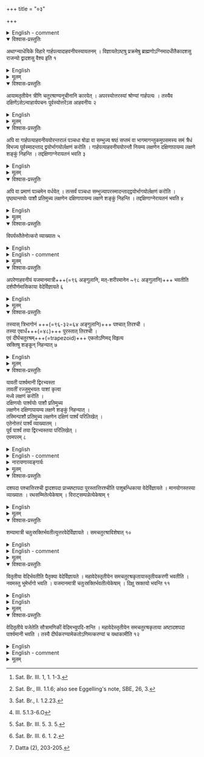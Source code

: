 +++
title = "०३"

+++


<details><summary>English - comment</summary>

POSITIONS, RELATIVE DISTANCES AND AREAS OF SACRIFICIAL FIRES AND ALTARS   

This and the following four chapters 4-7 deal with the positions, relative distances, and areas of various sacrificial fires and altars as also the types of bricks used in the construction of some of them. For a fuller appreciation of the details of mensuration presented by the śulbakāras in these chapters, a general idea regarding the plan of the sacrificial ground and the various fires and altars mentioned will be helpful. These details have been given at various places of the Brāhmaṇas, particularly of the Yajurveda school. Karavinda, the commentator of the Āpastamba-Śulba-sūtra has also made available a good summary.  

PLAN OF THE SACRIFICIAL GROUND 

The place for worship and performance of the various sacrificial rites is selected where the ground is high, even and firm, inclining towards the east or the north and rising towards the south.[^a] It should be spacious enough for the laying of the sacrificial hall, the mahāvedi and various pits, structures and elements required. After drawing the east-west line in the sacrificial ground, the sacrificial hall, the prācina-vamśa or prāgvaṁśa, as called by Baudhāyana, Kātyāyana and others, is erected at the western end, lying along, and symmetrically about, the east-west line (Fig. 26). The name is derived from the use of horizontal beams (vaṁśa) supported by four corner posts, on which corner beams are fastened to serve as lintels of the eastern and western doors.[^b] In this hall, besides the priests, the members of the family and friends of the person performing the sacrifice can assemble.  

Inside this sacrificial hall are set up the gārhapatya fire at the western end, the āhavaniya fire at the eastern, the dakṣiṇāgni on the southern side more towards west and the utkara on the northern side more towards east. In between the āhavanīya  

[^a]: Sat. Br. III. 1, 1. 1-3.   

[^b]: Sat. Br., III. 1.1.6; also see Eggelling's note, SBE, 26, 3.  


and the gārhapatya fire is placed the dārśapaurṇamāsika altar for the full-moon sacrifice or such other altars as may be required.   
The gārhapatya is the householder's fire received from his father and transmitted to his descendants. It is a perpetual sacred fire from which other sacrificial fires are lighted. This fire is used by the priests for cooking oblations.[^a1] The āhavaniya is a consecrated fire taken from the householder's perpetual fire and is also used for cooking oblations. The dakṣiņāgni, also called by the name of anvāhārya-pacana, is used for cooking food. Eggeling says that, at the new-and full-moon sacrifice, the anvāhārya mess of rice, the priest's dakṣiņā, is cooked at this fire. The utkara placed near the north-east side of the sacrificial hall is a rubbish pit dug out in the ground.  

East of the prāgvaṁśa and separated by a narrow space, the mahāvedi or the saumiki vedi (the soma altar) is placed symmetrically about the east-west (prācī) line. This is a trapezium measuring 30 units on the western side, 24 on the eastern side and 36 units east-west along the spine. The setting up of the mahāvedi is described in the Śatapatha Brāhmaṇa as follows (Eggeling's translation)[^b1]:  

"1. From the post which is the largest on the east side (of the hall) he now strides three steps forwards (to the east), and there drives in a peg,—this is the intermediate (peg).   

2. From the middle peg he strides fifteen steps to the right, and there drives in a peg,-this is the right hip.  

3. From the middle peg he strides fifteen steps northwards, and there drives in a peg,—this is the left hip.  

4. From that middle peg he strides thirty-six steps eastwards, and there drives in a peg, this is the fore-part.  

5. From the middle peg (in front) he strides twelve steps to the right, and there drives in a peg,—this is the right shoulder.  

6. From the middle peg he strides twelve steps to the north, and there drives in a peg, this is the left shoulder. This is the measure of the altar."   

After the area of the mahāvedi is thus marked out, the sadas tent is erected near the western base of the mahāvedi. The tent is rectangular in area, the longer side lying south-north symmetrically about the east-west line, and is provided with doors on the western and the eastern side. This tent is reserved for the priests to sit  


[^a1]: Śat. Br., I. 1.2.23.  

[^b1]: III. 5.1.3-6.O   

![](../images/fig26.png)   

and conduct various operations:- "And because all the gods sat (sad) in it therefore it is called sadas—and so do these Brāhmaṇas of every family now sit therein.”[^a2] Clearly the tent is divided by the prăci line into two parts. In the middle of it, a post of udumbara wood (Fiscus glomerata) is fixed to the ground.[^b2]:  

Inside the sadas, six dhiṣnya hearths, Dh, are prepared. These are subordinate or side altars, generally a heap of earth covered with sand on each of which a fire is placed. There are actually eight dhiṣnyas, of which two, e.g., the āgnidhra and the mārjālīya are placed outside the sadas as will be seen in what follows. Of these six hearths placed in the tent, five are placed on the northern part parallel to the east side and belong, in order from the south to the (1) Hoty, (2) Brāhmaṇācchamsi, (3) Potr̥, (4) Neṣṭṛ, and (5) Acchāvāka. The dhiṣṇya hearth belonging to the Maitrā- varuṇa or Praśāstṛ priest is placed on the southern half of the tent near the east side.  

The two other dhiṣṇya hearths, e.g. the āgnidhra, Āg, and the mārjāliya, M, are placed in the middle part of the northern and the southern side respectively of the mahāvedi. Both these hearths are set up under square sheds with four posts erected over them, open on the east side and the side facing the havirdhāna cart-shed in the middle of the altar. The Brāhmaṇa says: "In the north-with regard to the back part of the Soma-carts-he then raises the āgnidhra (shed). One half of it should be inside the altar, and one half outside; or more than one half may be inside the altar and less outside; or the whole of it may be inside the altar... "[^c2] Āgnidhra is the sacred fire and is to be thrown up first. The mārjāliya is a heap of earth on which sacrificial vessels are cleansed and is the last to be thrown up.  

In the middle region of the mahāvedi, east of the sadas and in line with the āgnidhra and the mārjāliya, the havirdhāna shed, H, is erected. This is the shed for the Soma-cart used for carrying soma plants to the sacrificial ground. Regarding the derivation of the name, the Brāhmaṇa says: ‘And because Soma is therein-Soma being havis (material for offering) for the gods-therefore it is called Havirdhāna (receptacle of havis)'.[^d2] The cart-shed is provided with doors on the eastern and the western side and possibly on the southern and northern sides. Regarding the construction of the cart-shed, Eggeling, following Sayana and Katyayana, explains that, in front of the carts and behind them, beams are driven into the ground, six on each side.[^e2] The two middle ones, one cubit north and south of the prāci line respectively, forming a gateway on each side. On these two rows of beams other beams are laid, running from south to north, and forming, as it were, the lintels of the gates; the tie beams running west-east rest on them. This frame of timber is to form a square of nine (or ten) cubits. Mats of seed-grass are spread over the tie beams.   

[^a2]: Śat. Br. III. 5. 3. 5.  

[^b2]: Śat. Br. III. 6. 1. 2.  

[^c2] Śat. Br. III. 6. I. 26.,  

[^d2] Śat. Br. III. 5. 3. 2.  

[^e2] Śat. Br. III. 5.3.9. Eggeling's notes, SBE, 27, 128.  


Uparavas are sounding holes dug out in the ground near the havirdhāna. The soma plants are ground over this hole, emitting the sound of the grinding stone, which gave it the name. The exact location of these sounding holes is not clear. The Śatapatha Brāhmaṇa says: 'He digs just beneath the fore-part of the shafts of the southern cart.'[^a3] Karavinda says that the uparavas are located in the south-west corner of the southern part of the cart-shed,—dakṣiṇahavirdhānasya dakṣiṇaśroṇyāmuparavāḥ.  

The uttara vedi, UV, is raised near the eastern side of the mahāvedi, with the prāci line passing through its middle. It literally means 'higher or upper altar' and so is likened to the nose of the sacrificer: 'That high altar (uttara vedi) is the nose oft he sacrificer; because they throw it up so as to be higher than the altar, therefore it is called 'high altar'.[^b3] The altar is built with the earth dug out of the cātvāla pit. This cātvāla pit is dug out at a little distance towards north from the north-east corner of the mahāvedi. The Brāhmaṇa says: "....and from where the northern peg of the front side is, he strides three steps backwards and there marks off the pit (cātvāla).'[^c3] It is of the same measure as that of the uttara vedi. Karavinda's comments on the cātvāla is as follows: uttarasmādvedyamsādudakprakrame cātvāla uttaravedisammitaḥ. West of the cātvāla is the rubbish heap utkara, U. Eggeling has observed that the exact distance of the cātvāla is left to the discretion of the Adhvaryu priest, provided it is in front of the utkara and a narrow passage is left between them. He also says that the cātvāla pit should be contiguous to the north edge of the large altar, that is, the mahāvedi.   

[^a3] Śat. Br. III. 5.4.3.  

[^b3] Śat. Br. III. 5.1.12.  

[^c3] Śat. Br. III. 5.1.26.  

</details>

<details open><summary>विश्वास-प्रस्तुतिः</summary>

अथाग्न्याधेयिके विहारे गार्हपत्यादाहवनीयस्यायतनम् । विज्ञायतेऽष्टषु प्रक्रमेषु ब्राह्मणोऽग्निमादधीतैकादशसु राजन्यो द्वादशसु वैश्य इति १
</details>

<details><summary>English</summary>

Now, the placement of the ahavaniya from the garhapatya in the arrangement for the laying of sacrificial fires (will be discussed). According to tradition, the Brāhmaṇa has to place this fire ( āhavaniya ) ( at a distance of) 8 prakramas, the prince 11 prakramas and the merchant 12 prakramas (from the gārhapatya towards east).
</details>

<details><summary>मूलम्</summary>

अथाग्न्याधेयिके विहारे गार्हपत्यादाहवनीयस्यायतनम् । विज्ञायतेऽष्टषु प्रक्रमेषु ब्राह्मणोऽग्निमादधीतैकादशसु राजन्यो द्वादशसु वैश्य इति १
</details>


<details open><summary>विश्वास-प्रस्तुतिः</summary>

आयामतृतीयेन त्रीणि चतुरश्राण्यनूचीनानि कारयेत् । अपरस्योत्तरस्यां श्रोण्यां गार्हपत्यः । तस्यैव दक्षिणेंऽसेऽन्वाहार्यपचनः पूर्वस्योत्तरेंऽस आहवनीयः २
</details>

<details><summary>English</summary>

Three squares of side one-third the distance (between the āhavanīya and the gārhapatya) are made so as to be in contact with each other (along the east-west line); the gārhapatya (fire) lies at the north-west and the dakṣiṇāgni (anvāhāryapacana) at the south-east corner of the western square; the north-east corner of the eastern square marks the place of the āhavanīya. 
</details>

<details><summary>मूलम्</summary>

आयामतृतीयेन त्रीणि चतुरश्राण्यनूचीनानि कारयेत् । अपरस्योत्तरस्यां श्रोण्यां गार्हपत्यः । तस्यैव दक्षिणेंऽसेऽन्वाहार्यपचनः पूर्वस्योत्तरेंऽस आहवनीयः २
</details>


<details open><summary>विश्वास-प्रस्तुतिः</summary>

अपि वा गार्हपत्याहवनीययोरन्तरालं पञ्चधा षोढा वा सम्भुज्य षष्ठं सप्तमं वा भागमागन्तुकमुपसमस्य समं त्रैधं विभज्य पूर्वस्मादन्ताद् द्वयोर्भागयोर्लक्षणं करोति । गार्हपत्याहवनीययोरन्तौ नियम्य लक्षणेन दक्षिणापायम्य लक्षणे शङ्कुं निहन्ति । तद्दक्षिणाग्नेरायतनं भवति ३
</details>

<details><summary>English</summary>

Alternatively, the distance between the garhapatya and the āhavanīya is divided into five or six (equal) parts, a sixth or a seventh part is added, the whole (of the cord measuring the original distance plus the added part) is divided into three (equal) parts, and a mark is given at the end of the second part from the eastern extremity. (With two ties) fastened to (poles at) the two ends of (the distance between) the gārhapatya and the āhavanīya, the cord is stretched to the south by the mark and a pole fixed at (the spot reached by) the mark. This is the place of the dakṣiņāgni. 
</details>

<details><summary>मूलम्</summary>

अपि वा गार्हपत्याहवनीययोरन्तरालं पञ्चधा षोढा वा सम्भुज्य षष्ठं सप्तमं वा भागमागन्तुकमुपसमस्य समं त्रैधं विभज्य पूर्वस्मादन्ताद् द्वयोर्भागयोर्लक्षणं करोति । गार्हपत्याहवनीययोरन्तौ नियम्य लक्षणेन दक्षिणापायम्य लक्षणे शङ्कुं निहन्ति । तद्दक्षिणाग्नेरायतनं भवति ३
</details>


<details open><summary>विश्वास-प्रस्तुतिः</summary>

अपि वा प्रमाणं पञ्चमेन वर्धयेत् । तत्सर्वं पञ्चधा सम्भुज्यापरस्मादन्ताद्द्वयोर्भागयोर्लक्षणं करोति । पृष्ठ्यान्तयोः पाशौ प्रतिमुच्य लक्षणेन दक्षिणापायम्य लक्षणे शङ्कुं निहन्ति । तद्दक्षिणाग्नेरायतनं भवति ४
</details>

<details><summary>English</summary>

Or else, the measure (between the āhavanīya and the gārhapatya) is increased by its fifth, the whole of it is divided into five parts, and a mark is given at the end of the second part from the western extremity. With two ties fastened to (poles at) the two ends of the east-west line (representing the distance between the two fires), the cord is stretched to the south by the mark and a a pole fixed at (the spot reached by) the mark. This is the place of the dakṣināgni.
</details>

<details><summary>मूलम्</summary>

अपि वा प्रमाणं पञ्चमेन वर्धयेत् । तत्सर्वं पञ्चधा सम्भुज्यापरस्मादन्ताद्द्वयोर्भागयोर्लक्षणं करोति । पृष्ठ्यान्तयोः पाशौ प्रतिमुच्य लक्षणेन दक्षिणापायम्य लक्षणे शङ्कुं निहन्ति । तद्दक्षिणाग्नेरायतनं भवति ४
</details>


<details open><summary>विश्वास-प्रस्तुतिः</summary>

विपर्यस्तैतेनोत्करो व्याख्यातः ५
</details>

<details><summary>English</summary>

The utkara is explained by doing the opposite (that is, by reversing the cord and stretching it to the north).
</details>

<details><summary>English - comment</summary>

DISTANCE AND RELATIVE POSITION OF GARHAPATYA, AHAVANIYA, DAKṢIŅĀGNI AND UTKARA  

3.1-3.5 According to Baudhayana, the āhavaniya is constructed at a distance of 8 prakramas from the gārhapatya fire, when it is made by 4 Brāhmaṇas. The distance is sometimes 11 or 12 prakramas for peoples other than the Brāhmaṇas and followed traditionally from the time of the Śatapatha Brāhmaṇa (Śat. Br. I. 7.3. 23-25). For finding the relative positions of gārhapatya, āhavaniya and dakṣiṇāgni fires, Baudhāyana has prescribed the following three methods :  

First method.  

Let A,G, and D stand for āhavaniya, gārhapatya and dakṣiņāgni fires. The distance AG is divided into three equal parts, and with each third part, three squares are drawn touching each other; then the north-west corner of the western square, south- east corner of the same square and north-east corner of the eastern square mark the places for gārhapatya, dakṣiṇāgni and āhavaniya fires respectively (Fig. 27). When A and G are interchanged the corresponding position of D i.e. U will denote the place for utkara. Kātyāyana has given a similar method for fixing the positions of A, G, D and U (vide Kśl. 1.11).   


![](../images/fig29.png)   

Here, if a be the distance between the gārhapatya and the āhavaniya, then  

AD = \\(\sqrt{(\frac{2}{3}a)^2+(\frac{a}{3})^2= \frac{\sqrt{5}}{3}a})  

and \\(GD = \sqrt{(\frac{a}{3})^2+(\frac{a}{3})^2=\frac{\sqrt{2}}{3}a}\\)   

Second method.  
According to this method,

\\( AD = \frac{2}{3}(a+\frac{a}{7})or \frac{2}{3}(a+\frac{a}{6})\\)  

\\(= \frac{16}{21}a or \frac{7}{9}a\\)   


and \\(GD = \sqrt{(\frac{a}{3})^2+(\frac{a}{3})^2}= \frac{\sqrt{2}}{3}a\\)  

Third method.  

Here AD = \\(\frac{3}{5} (a+\frac{a}{5})= \frac{18}{25}a\\)  

and GD = \\(\frac{2}{5}\left(a+\frac{a}{5}\right)=\frac{12}{25}a\\)  

The second method is given by Āpastamba (Āśl. 4.4) and the first method by Kātyāyana (Kśl. 1.11).   
From these three methods, the approximate values of \\(\sqrt{5}\\) and \\(\sqrt{2}\\) have been calculated by Datta[^a4] as follows:-    

\\(\sqrt{5} = \frac{16}{7}, \frac{7}{3}, \frac{54}{25} = 2.285, 2.333,2.16\\)  respectively.

and \\(\sqrt{2} = \frac{8}{7}, \frac{7}{6}, \frac{36}{25} = 1.142, 1.166, 1.44\\)  respectively.

[^a4]: Datta (2), 203-205.  


The values \\(\sqrt{5} = 2.285\\) and \\(\sqrt{2} = 1.44\\) 1.44 are correct upto first place of decimal and others are fairly approximate values.  
</details>

<details><summary>मूलम्</summary>

विपर्यस्तैतेनोत्करो व्याख्यातः ५
</details>


<details open><summary>विश्वास-प्रस्तुतिः</summary>

अपरेणाहवनीयं यजमानमात्री+++(=९६ अङ्गुलानि, मत्-शरीरमानेन \~९८ अङ्गुलानि)+++ भवतीति  
दर्शपौर्णमासिकाया वेदेर्विज्ञायते ६
</details>

<details><summary>English</summary>

To the west of the āhavaniya, as per tradition, is the altar for the new and full moon sacrifice (dārśapaurṇamāsa), measuring 96 aṅgulas (yajamānamātrī) (in the east-west direction).
</details>

<details><summary>मूलम्</summary>

अपरेणाहवनीयं यजमानमात्री भवतीति दर्शपौर्णमासिकाया वेदेर्विज्ञायते ६
</details>


<details open><summary>विश्वास-प्रस्तुतिः</summary>

तस्यास् त्रिभागोनं +++(=९६-३२=६४ अङ्गुलानि)+++ पश्चात् तिरश्ची ।  
तस्या एवार्धं+++(=४८)+++ पुरस्तात् तिरश्ची ।  
एवं दीर्घचतुरश्रम्+++(=trapezoid)+++ एकतोऽणिमद् विहृत्य  
स्रक्तिषु शङ्कून् निहन्यात् ७
</details>

<details><summary>English</summary>

This (measure) less its third (64 aṅgulas) forms the western side (of the altar) and half the measure (48 aṅgulas) the eastern side; after making in this way a rectangle shorter on one side, poles are fixed at the (four) corners.
</details>

<details><summary>मूलम्</summary>

तस्यास् त्रिभागोनं पश्चात् तिरश्ची ।  
तस्या एवार्धं पुरस्तात्तिरश्ची । एवं दीर्घचतुरश्रम् एकतोऽणिमद् विहृत्य स्रक्तिषु शङ्कून् निहन्यात् ७
</details>


<details open><summary>विश्वास-प्रस्तुतिः</summary>

यावती पार्श्वमानी द्विरभ्यस्ता  
तावतीं रज्जुमुभयतः पाशां कृत्वा  
मध्ये लक्षणं करोति ।  
दक्षिणयोः पार्श्वयोः पाशौ प्रतिमुच्य  
लक्षणेन दक्षिणापायम्य लक्षणे शङ्कुं निहन्यात् ।  
तस्मिन्पाशौ प्रतिमुच्य लक्षणेन दक्षिणं पार्श्वं परिलिखेत् ।  
एतेनोत्तरं पार्श्वं व्याख्यातम् ।  
पूर्वं पार्श्वं तया द्विरभ्यस्तया परिलिखेत् ।  
एवमपरम् ८
</details>

<details><summary>English</summary>

A tie is given at each end of a cord twice as long as the side (of the above altar) and a mark at the middle. With two ties fastened to (poles at the two ends of) the southern side, the cord is stretched to the south by the mark and a pole fixed at (the spot reached by) the mark. Fixing the two ties at this (pole), the southern side is circumscribed (with an arc of a circle from end to end) by the mark. Thereby the northern side is explained. The eastern side is circumscribed in the same way by a cord double its length, and likewise the western side.
</details>

<details><summary>English - comment</summary>

DARŚAPAURṆAMĀSIKA VEDI  

3.6-3.8. The dārśapaurṇamāsika vedi is placed towards the west side of the ahavaniya and is in the form of an isosceles trapezium having face equal to 48 aṅgulas, base 64 aṅgulas and altitude 96 aṅgulas.  

Here AD: = 48 angulas   
BC 64 aṅgulas  
and EW 96 aṅgulas.   

A cord of length 2 BC is taken and a mark is given at its middle. Two ends of the cord are fixed at the southern poles A and B and is stretched towards south by the middle mark and a pole is fixed at it. Fixing two ends of the cord at this pole an arc is drawn through AB by the middle mark of the cord. Similar arcs are drawn in other sides. This is the vedi (Fig. 28).  

This has been referred to in Ãśl. 4.5 and Mśl. 1.4. The vedi has a long tradition and is mentioned in the Taittiriya Saṁhita (II. 6.4. 2-3) and Taittiriya Brāhmaṇa (III. 2.9. 10).  
</details>


<details><summary>नारायणाय्यङ्गार्यः</summary>

{{< figure src="../../images/vedi-nirmANam.png" title="" class="thumbnail">}}

चतुर्भुजाकार ABCD क्षेत्रं = 5376 अङ्गुलानि तत्र अपाकरण क्षेत्रफलं 2032-2041 (अङ्गुलानि) अतः उद्दिष्ट वेदि क्षेत्रं = 3334-3345 अङ्गुलानि नेदीयेन 3339 +++(=sarosNum/2)+++ भवति ।।+++(5)+++
</details>



<details><summary>मूलम्</summary>

यावती पार्श्वमानी द्विरभ्यस्ता  
तावतीं रज्जुमुभयतः पाशां कृत्वा  
मध्ये लक्षणं करोति ।  
दक्षिणयोः पार्श्वयोः पाशौ प्रतिमुच्य  
लक्षणेन दक्षिणापायम्य लक्षणे शङ्कुं निहन्यात् ।  
तस्मिन्पाशौ प्रतिमुच्य लक्षणेन दक्षिणं पार्श्वं परिलिखेत् ।  
एतेनोत्तरं पार्श्वं व्याख्यातम् ।  
पूर्वं पार्श्वं तया द्विरभ्यस्तया परिलिखेत् ।  
एवमपरम् ८
</details>


<details open><summary>विश्वास-प्रस्तुतिः</summary>

दशपदा पश्चात्तिरश्ची द्वादशपदा प्राच्यष्टापदा पुरस्तात्तिरश्चीति पाशुबन्धिकाया वेदेर्विज्ञायते । मानयोगस्तस्या व्याख्यातः । रथसम्मितेत्येकेषाम् । विराट्सम्पन्नेत्येकेषाम् ९
</details>

<details><summary>English</summary>

The tradition has it that the altar for animal sacrifice (pasubandha) has 10 padas on its western side, 12 padas as its east-west line (prācī) and 8 padas on its eastern side; how it is to be measured out has been explained. According to some, the altar is measured with the measures of a chariot (that is, with akṣa (104 aṅgulas) for the western side, iṣā (188 aṅgulas) for the prăci, and yuga (86 aṅgulas) for the eastern side). According to others, the sides are 10 padas each.
</details>

<details><summary>मूलम्</summary>

दशपदा पश्चात्तिरश्ची द्वादशपदा प्राच्यष्टापदा पुरस्तात्तिरश्चीति पाशुबन्धिकाया वेदेर्विज्ञायते । मानयोगस्तस्या व्याख्यातः । रथसम्मितेत्येकेषाम् । विराट्सम्पन्ने-त्येकेषाम् ९
</details>


<details open><summary>विश्वास-प्रस्तुतिः</summary>

शम्यामात्री चतुःस्रक्तिर्भवतीत्युत्तरवेदेर्विज्ञायते । समचतुरश्राविशेषात् १०
</details>

<details><summary>English</summary>

According to tradition, the uttara vedi is four-cornered and measured (on each side) by a śamyā (36 aṅgulas); in the absence of any particular direction, it is a square.
</details>

<details><summary>English - comment</summary>

3.9-3.10. The paśubandha vedi is in the form of an isosceles trapezium whose face equals 8 padas, base 10 padas and altitude 12 padas. Sometimes the vedi is measured by akṣa, iṣā and yuga units of a chariot. The uttara vedi according to Baudhāyana is a square pit of side 10 padas.  
</details>

<details><summary>मूलम्</summary>

शम्यामात्री चतुःस्रक्तिर्भवतीत्युत्तरवेदेर्विज्ञायते । समचतुरश्राविशेषात् १०
</details>


<details open><summary>विश्वास-प्रस्तुतिः</summary>

वितृतीया वेदिर्भवतीति पैतृक्या वेदेर्विज्ञायते । महावेदेस्तृतीयेन समचतुरश्रकृतायास्तृतीयकरणी भवतीति । नवमस्तु भूमेर्भागो भवति । यजमानमात्री चतुःस्रक्तिर्भवतीत्येकेषाम् । दिक्षु स्रक्तयो भवन्ति ११
</details>

<details><summary>English</summary>

According to tradition, the paitṛki vedi (used for performing pitr-rites) is formed with the third part. The third part of the mahāvedi is turned into a square; the side which produces one-third of this square makes that (of the paitṛki vedi). Therefore, it is one-ninth of the area (of the mahāvedi). According to others, its side measures 96 aṅgulas (yajamānamātrī) and it is four-cornered, the corners being pointed to the four cardinal directions.
</details>

<details><summary>English</summary>

PAITṚKI VEDI  

3.11. The paitṛki vedi is a square altar and its four corners are placed in four cardinal directions viz. east, west, north and south. The side of the paitṛki vedi is one-third of the units in mahāvedi, which is an isosceles trapezium of 972 sq. padas, having its face of 24 padas, base 30 padas and altitude 36 padas. Hence the corres- ponding units in paitṛki vedi are 8, 10, 12 and its area \\(\frac{1}{2}(8 + 10) × 12 = 108)\\ sq. padas. This justifies Baudhāyana's statement that the paitṛki vedi is one-ninth in area of the mahāvedi.  

Again, when one-third of the mahāvedi (i.e. sautrāmaṇiki vedi) is turned into a square, its side becomes 18 padas (Bśl. 3.12). Baudhāyana says in this rule that the side of the paitr̥ki vedi is \\(\frac{18}{\sqrt{3}}\\). This is also quite proper, for by the first method the side of the paitṛki vedi equals \\(\sqrt{3}\\) or \\(\frac{18}{\sqrt{3}}\\).  

Kātyāyana, however, prescribes that in a square ABCD of 2 sq. purusas, the figure obtained by joining the middle poles E, G, W, H, that is the figure EGWH will be the required paitṛki vedi. The area EGWH is undoubtedly a square of 1 sq.

puruşa (Fig. 29). Here again the area varies from that of Baudhāyana but agrees with that of Āpastamba (Ãśl. 6.7-6.8). Though there is some difference in area, it is, however, a fact that the paitṛki vedi is a square pointing towards the cardinal directions.  
</details>

<details><summary>मूलम्</summary>

वितृतीया वेदिर्भवतीति पैतृक्या वेदेर्विज्ञायते । महावेदेस्तृतीयेन समचतुरश्रकृतायास्तृतीयकरणी भवतीति । नवमस्तु भूमेर्भागो भवति । यजमानमात्री चतुःस्रक्तिर्भवतीत्येकेषाम् । दिक्षु स्रक्तयो भवन्ति ११
</details>


<details open><summary>विश्वास-प्रस्तुतिः</summary>

वेदितृतीये यजेतेति सौत्रामणिकीं वेदिमभ्युपदि-शन्ति । महावेदेस्तृतीयेन समचतुरश्रकृताया अष्टादशपदा पार्श्वमानी भवति । तस्यै दीर्घकरण्यामेकतोऽणिमत्करण्यां च यथाकामीति १२
</details>

<details><summary>English</summary>

For performing the sautrāmaṇī sacrifice, the altar is advised to have an area one-third of the mahāvedi. If a third part of the mahāvedi is turned into a square its side will be 18 padas. It can also have, if one so desires, a shape in which one side is shorter and the other larger.
</details>

<details><summary>English - comment</summary>

SAUTRĀMAŅIKI VEDI  

3.12. The rule of Baudhāyana suggests that the Sautrāmaņiki vedi may be a square of 18 padas or an isosceles trapezium whose area is one-third of that of mahāvedi, having area of 972 sq. padas. Baudhāyana made no explicit mention of how to construct an isosceles trapezium similar to a given isosceles trapezium but with one-third of its area.  

Āpastamba (Ãśl. 5.8) constructed it with \\(\frac{1}{\sqrt{3}}\\) of the units used in mahāvedi or \\(8\sqrt{3}\\) and \\(10\sqrt{3}\\) as face and base and \\(12\sqrt{3}\\) as altitude. The mahāvedi is an isosceles trapezium having face 24, base 30 and altitude 36 units. Hence  the sautrāmaṇikī vedi is an isosceles trapezium of face \\(\frac{24}{\sqrt{3}}\\) or \\(8\sqrt{3}\\), base \\(\frac{30}{\sqrt{3}}\\) or \\(10\sqrt{3}\\), and altitude  \\(\frac{36}{\sqrt{3}}\\) or \\(10\sqrt{3}\\). Hence the area of the figure in the above two cases comes out as,  

(i) \\(\frac{1}{2}\left(\frac{24}{\sqrt{3}}+ \frac{30}{\sqrt{3}}\right)\times \frac{36}{\sqrt{3}}=\frac{1}{2}.\frac{54}{\sqrt{3}}.\frac{36}{\sqrt{3}}\\)   

and (ii) \\( \frac{1}{2} ( 8\sqrt{3} + 10\sqrt{3}) \times 12\sqrt{3}=324\\)  
This equals one-third the area of a mahāvedi. The same method is also given by Kātyāyana (Kśl. 2.11-2.12).   
</details>

<details><summary>मूलम्</summary>

वेदितृतीये यजेतेति सौत्रामणिकीं वेदिमभ्युपदि-शन्ति । महावेदेस्तृतीयेन समचतुरश्रकृताया अष्टादशपदा पार्श्वमानी भवति । तस्यै दीर्घकरण्यामेकतोऽणिमत्करण्यां च यथाकामीति १२
</details>
